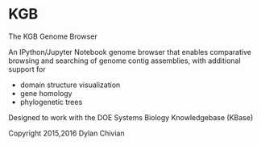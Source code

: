 # KGB

  The KGB Genome Browser
 
  An IPython/Jupyter Notebook genome browser that enables comparative
  browsing and searching of genome contig assemblies, with additional
  support for

  * domain structure visualization
  * gene homology
  * phylogenetic trees

  Designed to work with the DOE Systems Biology Knowledgebase (KBase)

Copyright 2015,2016 Dylan Chivian
